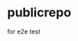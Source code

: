 # publicrepo
for e2e test































































































































































































































































































































































































































































































































































































































